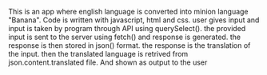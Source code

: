 This is an app where english language is converted into minion language "Banana".
Code is written with javascript, html and css.
user gives input and input is taken by program through API using querySelect().
the provided input is sent to the server using fetch() and response is generated.
the response is then stored in json() format. the response is the translation of the input.
then the translated language is retrived from json.content.translated file.
And shown as output to the user


